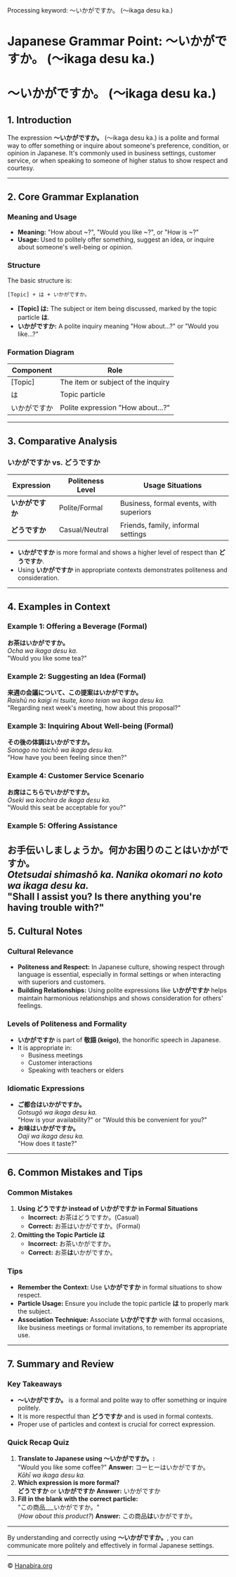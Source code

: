 Processing keyword: ～いかがですか。 (〜ikaga desu ka.)
# Japanese Grammar Point: ～いかがですか。 (〜ikaga desu ka.)
# ～いかがですか。 (〜ikaga desu ka.)
## 1. Introduction
The expression **～いかがですか。** (〜ikaga desu ka.) is a polite and formal way to offer something or inquire about someone's preference, condition, or opinion in Japanese. It's commonly used in business settings, customer service, or when speaking to someone of higher status to show respect and courtesy.

---
## 2. Core Grammar Explanation
### Meaning and Usage
- **Meaning:** "How about ~?", "Would you like ~?", or "How is ~?"
- **Usage:** Used to politely offer something, suggest an idea, or inquire about someone's well-being or opinion.
### Structure
The basic structure is:
```plaintext
[Topic] + は + いかがですか。
```
- **[Topic] は:** The subject or item being discussed, marked by the topic particle **は**.
- **いかがですか:** A polite inquiry meaning "How about...?" or "Would you like...?"
### Formation Diagram
| Component    | Role                                  |
|--------------|---------------------------------------|
| [Topic]      | The item or subject of the inquiry    |
| は           | Topic particle                        |
| いかがですか | Polite expression "How about...?"     |
---
## 3. Comparative Analysis
### いかがですか vs. どうですか
| Expression     | Politeness Level | Usage Situations                    |
|----------------|------------------|-------------------------------------|
| **いかがですか** | Polite/Formal     | Business, formal events, with superiors |
| **どうですか**   | Casual/Neutral    | Friends, family, informal settings      |
- **いかがですか** is more formal and shows a higher level of respect than **どうですか**.
- Using **いかがですか** in appropriate contexts demonstrates politeness and consideration.
---
## 4. Examples in Context
### Example 1: Offering a Beverage (Formal)
**お茶はいかがですか。**  
*Ocha wa ikaga desu ka.*  
"Would you like some tea?"
### Example 2: Suggesting an Idea (Formal)
**来週の会議について、この提案はいかがですか。**  
*Raishū no kaigi ni tsuite, kono teian wa ikaga desu ka.*  
"Regarding next week's meeting, how about this proposal?"
### Example 3: Inquiring About Well-being (Formal)
**その後の体調はいかがですか。**  
*Sonogo no taichō wa ikaga desu ka.*  
"How have you been feeling since then?"
### Example 4: Customer Service Scenario
**お席はこちらでいかがですか。**  
*Oseki wa kochira de ikaga desu ka.*  
"Would this seat be acceptable for you?"
### Example 5: Offering Assistance
**お手伝いしましょうか。何かお困りのことはいかがですか。**  
*Otetsudai shimashō ka. Nanika okomari no koto wa ikaga desu ka.*  
"Shall I assist you? Is there anything you're having trouble with?"
---
## 5. Cultural Notes
### Cultural Relevance
- **Politeness and Respect:** In Japanese culture, showing respect through language is essential, especially in formal settings or when interacting with superiors and customers.
- **Building Relationships:** Using polite expressions like **いかがですか** helps maintain harmonious relationships and shows consideration for others' feelings.
### Levels of Politeness and Formality
- **いかがですか** is part of **敬語 (keigo)**, the honorific speech in Japanese.
- It is appropriate in:
  - Business meetings
  - Customer interactions
  - Speaking with teachers or elders
### Idiomatic Expressions
- **ご都合はいかがですか。**  
  *Gotsugō wa ikaga desu ka.*  
  "How is your availability?" or "Would this be convenient for you?"
- **お味はいかがですか。**  
  *Oaji wa ikaga desu ka.*  
  "How does it taste?"
---
## 6. Common Mistakes and Tips
### Common Mistakes
1. **Using どうですか instead of いかがですか in Formal Situations**
   - **Incorrect:** お茶はどうですか。(Casual)
   - **Correct:** お茶はいかがですか。(Formal)
2. **Omitting the Topic Particle は**
   - **Incorrect:** お茶いかがですか。
   - **Correct:** お茶**は**いかがですか。
### Tips
- **Remember the Context:** Use **いかがですか** in formal situations to show respect.
- **Particle Usage:** Ensure you include the topic particle **は** to properly mark the subject.
- **Association Technique:** Associate **いかがですか** with formal occasions, like business meetings or formal invitations, to remember its appropriate use.
---
## 7. Summary and Review
### Key Takeaways
- **～いかがですか。** is a formal and polite way to offer something or inquire politely.
- It is more respectful than **どうですか** and is used in formal contexts.
- Proper use of particles and context is crucial for correct expression.
### Quick Recap Quiz
1. **Translate to Japanese using ～いかがですか。:**  
   "Would you like some coffee?"
   **Answer:** コーヒーはいかがですか。  
   *Kōhī wa ikaga desu ka.*
2. **Which expression is more formal?**  
   **どうですか** or **いかがですか**
   **Answer:** いかがですか
3. **Fill in the blank with the correct particle:**  
   "この商品___いかがですか。"  
   (*How about this product?*)
   **Answer:** この商品**は**いかがですか。
---
By understanding and correctly using **～いかがですか。**, you can communicate more politely and effectively in formal Japanese settings.


---

© [Hanabira.org](https://hanabira.org)
